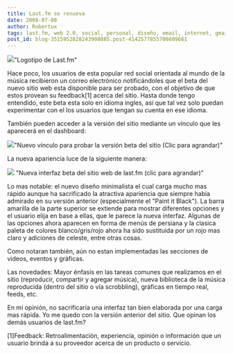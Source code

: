 ```yaml
---
title: Last.fm se renueva
date: 2008-07-08
author: Robertux
tags: last.fm, web 2.0, social, personal, diseño, email, internet, gmail, entrenamiento, interesante, musica
post_id: blog-3515952828243908885.post-4142577855708609661
---
```


[![](http://bp2.blogger.com/_jH77WNrMVRA/SHOfk5NaIMI/AAAAAAAAA6w/vZ_33pGeHpU/s320/last-fm_audioscrobbler_logo.png)](http://bp2.blogger.com/_jH77WNrMVRA/SHOfk5NaIMI/AAAAAAAAA6w/vZ_33pGeHpU/s1600-h/last-fm_audioscrobbler_logo.png)"Logotipo de Last.fm"

Hace poco, los usuarios de esta popular red social orientada al mundo de la música recibieron un correo electrónico notificándoles que el beta del nuevo sitio web esta disponible para ser probado, con el objetivo de que estos provean su feedback[1] acerca del sitio. Hasta donde tengo entendido, este beta esta solo en idioma ingles, así que tal vez solo puedan experimentar con el los usuarios que tengan su cuenta en ese idioma.

También pueden acceder a la versión del sitio mediante un vínculo que les aparecerá en el dashboard:

[![](http://bp2.blogger.com/_jH77WNrMVRA/SHOnMbkIIVI/AAAAAAAAA7I/VKb6gc8hcPk/s400/PostImg5.png)](http://bp2.blogger.com/_jH77WNrMVRA/SHOnMbkIIVI/AAAAAAAAA7I/VKb6gc8hcPk/s1600-h/PostImg5.png)"Nuevo vínculo para probar la versión beta del sitio (Clic para agrandar)"

La nueva apariencia luce de la siguiente manera:

[![](http://bp3.blogger.com/_jH77WNrMVRA/SHOhLg6okPI/AAAAAAAAA64/XdnO9QxKxHY/s320/PostImg4.png)](http://bp3.blogger.com/_jH77WNrMVRA/SHOhLg6okPI/AAAAAAAAA64/XdnO9QxKxHY/s1600-h/PostImg4.png) "Nueva interfaz beta del sitio web de last.fm (clic para agrandar)"

Lo mas notable: el nuevo diseño minimalista el cual carga mucho mas rápido aunque ha sacrificado la atractiva apariencia que siempre había admirado en su versión anterior (especialmente el "Paint it Black"). La barra amarilla de la parte superior se extiende para mostrar diferentes opciones y el usuario elija en base a ellas, que le parece la nueva interfaz. Algunas de las opciones ahora aparecen en forma de menús de persiana y la clasica paleta de colores blanco/gris/rojo ahora ha sido sustituida por un rojo mas claro y adiciones de celeste, entre otras cosas.

Como notaran también, aún no estan implementadas las secciones de videos, eventos y gráficas.

Las novedades: Mayor énfasis en las tareas comunes que realizamos en el sitio (reproducir, compartir y agregar música), nueva biblioteca de la música reproducida (dentro del sitio o vía scrobbling), gráficas en tiempo real, feeds, etc.

En mi opinión, no sacrificaría una interfaz tan bien elaborada por una carga mas rápida. Yo me quedo con la versión anterior del sitio. Que opinan los demás usuarios de last.fm?

[1]Feedback: Retroalimentación, experiencia, opinión o información que un usuario brinda a su proveedor acerca de un producto o servicio.